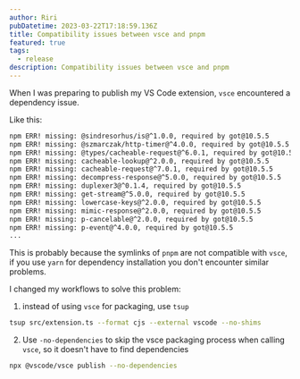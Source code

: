 ```yaml
---
author: Riri
pubDatetime: 2023-03-22T17:18:59.136Z
title: Compatibility issues between vsce and pnpm
featured: true
tags:
  - release
description: Compatibility issues between vsce and pnpm
---
```


When I was preparing to publish my VS Code extension, `vsce` encountered a dependency issue.

Like this:

```sh
npm ERR! missing: @sindresorhus/is@^1.0.0, required by got@10.5.5
npm ERR! missing: @szmarczak/http-timer@^4.0.0, required by got@10.5.5
npm ERR! missing: @types/cacheable-request@^6.0.1, required by got@10.5.5
npm ERR! missing: cacheable-lookup@^2.0.0, required by got@10.5.5
npm ERR! missing: cacheable-request@^7.0.1, required by got@10.5.5
npm ERR! missing: decompress-response@^5.0.0, required by got@10.5.5
npm ERR! missing: duplexer3@^0.1.4, required by got@10.5.5
npm ERR! missing: get-stream@^5.0.0, required by got@10.5.5
npm ERR! missing: lowercase-keys@^2.0.0, required by got@10.5.5
npm ERR! missing: mimic-response@^2.0.0, required by got@10.5.5
npm ERR! missing: p-cancelable@^2.0.0, required by got@10.5.5
npm ERR! missing: p-event@^4.0.0, required by got@10.5.5
...
```

This is probably because the symlinks of `pnpm` are not compatible with `vsce`, if you use `yarn` for dependency installation you don't encounter similar problems.

I changed my workflows to solve this problem: 
1. instead of using `vsce` for packaging, use `tsup`
```sh
tsup src/extension.ts --format cjs --external vscode --no-shims
```
2. Use `-no-dependencies` to skip the vsce packaging process when calling `vsce`, so it doesn't have to find dependencies
```sh
npx @vscode/vsce publish --no-dependencies
```

